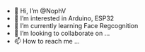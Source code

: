 - 👋 Hi, I’m @NophV
- 👀 I’m interested in Arduino, ESP32
- 🌱 I’m currently learning Face Regcognition
- 💞️ I’m looking to collaborate on ...
- 📫 How to reach me ...

<!---
NophV/NophV is a ✨ special ✨ repository because its `README.md` (this file) appears on your GitHub profile.
You can click the Preview link to take a look at your changes.
--->
